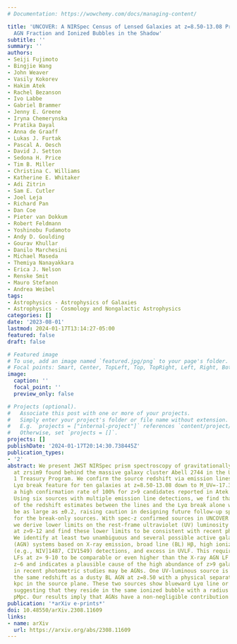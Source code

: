 ```yaml
---
# Documentation: https://wowchemy.com/docs/managing-content/

title: 'UNCOVER: A NIRSpec Census of Lensed Galaxies at z=8.50-13.08 Probing a High
  AGN Fraction and Ionized Bubbles in the Shadow'
subtitle: ''
summary: ''
authors:
- Seiji Fujimoto
- Bingjie Wang
- John Weaver
- Vasily Kokorev
- Hakim Atek
- Rachel Bezanson
- Ivo Labbe
- Gabriel Brammer
- Jenny E. Greene
- Iryna Chemerynska
- Pratika Dayal
- Anna de Graaff
- Lukas J. Furtak
- Pascal A. Oesch
- David J. Setton
- Sedona H. Price
- Tim B. Miller
- Christina C. Williams
- Katherine E. Whitaker
- Adi Zitrin
- Sam E. Cutler
- Joel Leja
- Richard Pan
- Dan Coe
- Pieter van Dokkum
- Robert Feldmann
- Yoshinobu Fudamoto
- Andy D. Goulding
- Gourav Khullar
- Danilo Marchesini
- Michael Maseda
- Themiya Nanayakkara
- Erica J. Nelson
- Renske Smit
- Mauro Stefanon
- Andrea Weibel
tags:
- Astrophysics - Astrophysics of Galaxies
- Astrophysics - Cosmology and Nongalactic Astrophysics
categories: []
date: '2023-08-01'
lastmod: 2024-01-17T13:14:27-05:00
featured: false
draft: false

# Featured image
# To use, add an image named `featured.jpg/png` to your page's folder.
# Focal points: Smart, Center, TopLeft, Top, TopRight, Left, Right, BottomLeft, Bottom, BottomRight.
image:
  caption: ''
  focal_point: ''
  preview_only: false

# Projects (optional).
#   Associate this post with one or more of your projects.
#   Simply enter your project's folder or file name without extension.
#   E.g. `projects = ["internal-project"]` references `content/project/deep-learning/index.md`.
#   Otherwise, set `projects = []`.
projects: []
publishDate: '2024-01-17T20:14:30.738445Z'
publication_types:
- '2'
abstract: We present JWST NIRSpec prism spectroscopy of gravitationally lensed galaxies
  at zrsim9 found behind the massive galaxy cluster Abell 2744 in the UNCOVER Cycle
  1 Treasury Program. We confirm the source redshift via emission lines and/or the
  Lyα break feature for ten galaxies at z=8.50-13.08 down to M_UV=-17.3. We achieve
  a high confirmation rate of 100% for z>9 candidates reported in Atek et al. (2023).
  Using six sources with multiple emission line detections, we find that the offset
  of the redshift estimates between the lines and the Lyα break alone with prism can
  be as large as ±0.2, raising caution in designing future follow-up spectroscopy
  for the break-only sources. With spec-z confirmed sources in UNCOVER and the literature,
  we derive lower limits on the rest-frame ultraviolet (UV) luminosity function (LF)
  at z≃9-12 and find these lower limits to be consistent with recent photometric measurements.
  We identify at least two unambiguous and several possible active galactic nucleus
  (AGN) systems based on X-ray emission, broad line (BL) Hβ, high ionization line
  (e.g., NIV]1487, CIV1549) detections, and excess in UVLF. This requires the AGN
  LFs at z≃ 9-10 to be comparable or even higher than the X-ray AGN LF estimated at
  z∼6 and indicates a plausible cause of the high abundance of z>9 galaxies claimed
  in recent photometric studies may be AGNs. One UV-luminous source is confirmed at
  the same redshift as a dusty BL AGN at z=8.50 with a physical separation of 380
  kpc in the source plane. These two sources show blueward Lyα line or continuum emission,
  suggesting that they reside in the same ionized bubble with a radius of 7.69±0.18
  pMpc. Our results imply that AGNs have a non-negligible contribution to cosmic reionization.
publication: '*arXiv e-prints*'
doi: 10.48550/arXiv.2308.11609
links:
- name: arXiv
  url: https://arxiv.org/abs/2308.11609
---
```

